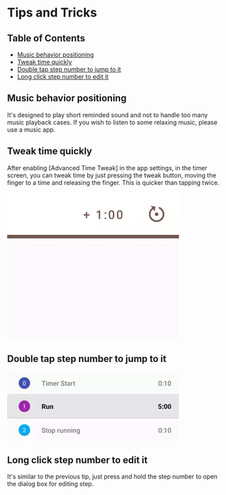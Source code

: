 # Tips and Tricks

## Table of Contents

- [Music behavior positioning](#Music-behavior-positioning)
- [Tweak time quickly](#Tweak-time-quickly)
- [Double tap step number to jump to it](#Double-tap-step-number-to-jump-to-it)
- [Long click step number to edit it](#Long-click-step-number-to-edit-it)

## Music behavior positioning

It's designed to play short reminded sound and not to handle too many music playback cases. If you wish to listen to some relaxing music, please use a music app.

## Tweak time quickly

After enabling [Advanced Time Tweak] in the app settings, in the timer screen, you can tweak time by just pressing the tweak button, moving the finger to a time and releasing the finger. This is quicker than tapping twice.

![Tweak time quickly](../images/tweak-time-quickly.webp)

## Double tap step number to jump to it

![Double tap step number to jump to it](../images/double-tap-to-jump.webp)

## Long click step number to edit it

It's similar to the previous tip, just press and hold the step number to open the dialog box for editing step.
